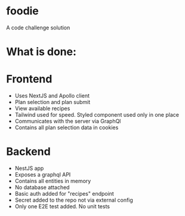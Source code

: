 # foodie

A code challenge solution

# What is done:
# Frontend
* Uses NextJS and Apollo client
* Plan selection and plan submit
* View available recipes
* Tailwind used for speed. Styled component used only in one place
* Communicates with the server via GraphQl
* Contains all plan selection data in cookies

# Backend
* NestJS app
* Exposes a graphql API
* Contains all entities in memory
* No database attached
* Basic auth added for "recipes" endpoint
* Secret added to the repo not via external config
* Only one E2E test added. No unit tests
